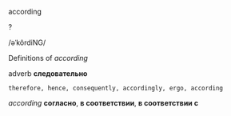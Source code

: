according

?

/əˈkôrdiNG/

Definitions of _according_

adverb
**следовательно**

    therefore, hence, consequently, accordingly, ergo, according

_according_
**согласно**, **в соответствии**, **в соответствии с**